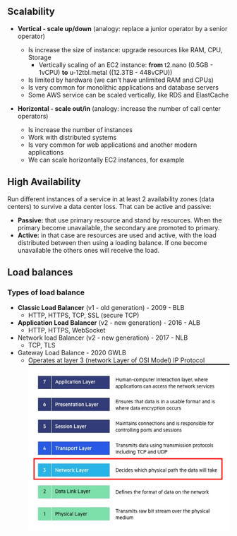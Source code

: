 ## Scalability

- **Vertical - scale up/down** (analogy: replace a junior operator by a senior operator)
    - Is increase the size of instance: upgrade resources like RAM, CPU, Storage
        - Vertically scaling of an EC2 instance: **from** t2.nano (0.5GB - 1vCPU) **to** u-12tbl.metal ((12.3TB -
          448vCPU))
    - Is limited by hardware (we can't have unlimited RAM and CPUs)
    - Is very common for monolithic applications and database servers
    - Some AWS service can be scaled vertically, like RDS and ElastCache


- **Horizontal - scale out/in** (analogy: increase the number of call center operators)
    - Is increase the number of instances
    - Work with distributed systems
    - Is very common for web applications and another modern applications
    - We can scale horizontally EC2 instances, for example

## High Availability

Run different instances of a service in at least 2 availability zones (data centers) to survive a data center loss.
That can be active and passive:

- **Passive:** that use primary resource and stand by resources. When the primary become unavailable, the secondary are
  promoted to primary.
- **Active:** in that case are resources are used and active, with the load distributed between then using a loading
  balance. If one become unavailable the others ones will receive the load.

## Load balances

### Types of load balance

- **Classic Load Balancer** (v1 - old generation) - 2009 - BLB
  - HTTP, HTTPS, TCP, SSL (secure TCP)
- **Application Load Balancer** (v2 - new generation) - 2016 - ALB
  - HTTP, HTTPS, WebSocket
- Network load Balancer (v2 - new generation) - 2017 - NLB
  - TCP, TLS
- Gateway Load Balance - 2020 GWLB
  - Operates at layer 3 (network Layer of OSI Model) IP Protocol <br />
    ![img.png](img.png)